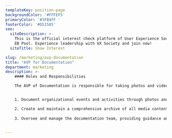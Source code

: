 ```yaml
---
templateKey: position-page
backgroundColor: '#FFFEF5'
primaryColor: '#3FB4FF '
footerColor: '#D51585'
seo:
  siteDescription: >-
    This is the official interest check platform of User Experience Society for
    EB Pool. Experience leadership with UX Society and join now!
  siteTitle: Show Interest

slug: /marketing/avp-documentation
title: "AVP for Documentation"
department: marketing
description: >-
    #### Roles and Responsibilities

    The AVP of Documentation is responsible for taking photos and videos of UXS events, organizing and securely storing all media, and collaborating with team members to ensure that the documentation is thorough and well-prepared. They shall execute the following tasks:


    1. Document organizational events and activities through photos and videos, ensuring high quality and relevance.

    2. Create and maintain a comprehensive archive of all media content, ensuring proper labeling and long-term storage.
    
    3. Oversee and manage the documentation team, providing guidance and support to ensure effective and efficient media capturing and handling.


---
```


